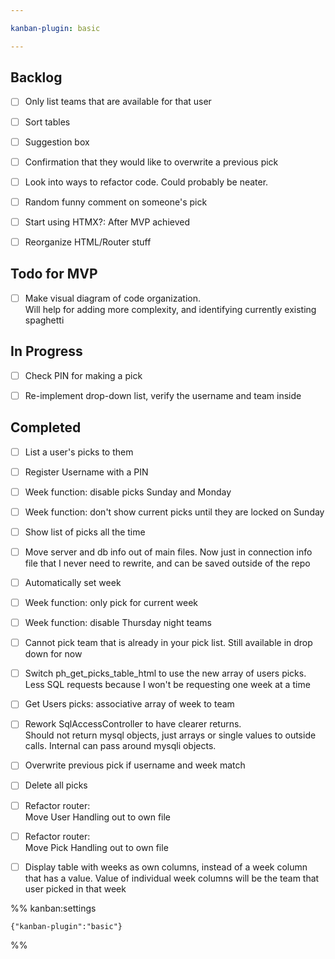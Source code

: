 ```yaml
---

kanban-plugin: basic

---
```


## Backlog

- [ ] Only list teams that are available for that user
- [ ] Sort tables
- [ ] Suggestion box
- [ ] Confirmation that they would like to overwrite a previous pick
- [ ] Look into ways to refactor code. Could probably be neater.
- [ ] Random funny comment on someone's pick
- [ ] Start using HTMX?: After MVP achieved
- [ ] Reorganize HTML/Router stuff


## Todo for MVP

- [ ] Make visual diagram of code organization.  <br>Will help for adding more complexity, and identifying currently existing spaghetti


## In Progress

- [ ] Check PIN for making a pick
- [ ] Re-implement drop-down list, verify the username and team inside


## Completed

- [ ] List a user's picks to them
- [ ] Register Username with a PIN
- [ ] Week function: disable picks Sunday and Monday
- [ ] Week function: don't show current picks until they are locked on Sunday
- [ ] Show list of picks all the time
- [ ] Move server and db info out of main files. Now just in connection info file that I never need to rewrite, and can be saved outside of the repo
- [ ] Automatically set week
- [ ] Week function: only pick for current week
- [ ] Week function: disable Thursday night teams
- [ ] Cannot pick team that is already in your pick list. Still available in drop down for now
- [ ] Switch ph_get_picks_table_html to use the new array of users picks. Less SQL requests because I won't be requesting one week at a time
- [ ] Get Users picks: associative array of week to team
- [ ] Rework SqlAccessController to have clearer returns.<br>Should not return mysql objects, just arrays or single values to outside calls. Internal can pass around mysqli objects.
- [ ] Overwrite previous pick if username and week match
- [ ] Delete all picks
- [ ] Refactor router:<br>Move User Handling out to own file
- [ ] Refactor router:<br>Move Pick Handling out to own file
- [ ] Display table with weeks as own columns, instead of a week column that has a value. Value of individual week columns will be the team that user picked in that week




%% kanban:settings
```
{"kanban-plugin":"basic"}
```
%%